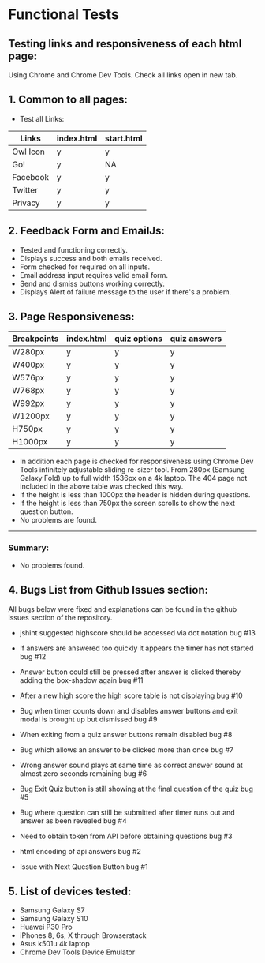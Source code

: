 # Functional Tests

## Testing links and responsiveness of each html page:
Using Chrome and Chrome Dev Tools. Check all links open in new tab.

## 1. Common to all pages:

- Test all Links:
  
Links | index.html | start.html
--- | --- | ---
Owl Icon | y | y
Go! | y | NA
Facebook | y | y
Twitter | y | y
Privacy | y | y


## 2. Feedback Form and EmailJs:

- Tested and functioning correctly.
- Displays success and both emails received. 
- Form checked for required on all inputs. 
- Email address input requires valid email form. 
- Send and dismiss buttons working correctly.
- Displays Alert of failure message to the user if there's a problem.


## 3. Page Responsiveness:

Breakpoints | index.html | quiz options | quiz answers
--- | --- | --- | ---
W280px | y | y | y
W400px | y | y | y
W576px | y | y | y
W768px | y | y | y
W992px | y | y | y
W1200px | y | y | y
H750px | y | y | y
H1000px | y | y | y


- In addition each page is checked for responsiveness using Chrome Dev Tools infinitely	adjustable sliding re-sizer tool. From 280px (Samsung Galaxy Fold) up to full width	1536px on a 4k laptop. The 404 page not included in the above table was checked this way.
- If the height is less than 1000px the header is hidden during questions.
- If the height is less than 750px the screen scrolls to show the next question button.
- No problems are found.

---
### __Summary:__

- No problems found.


## 4. Bugs List from Github Issues section:

All bugs below were fixed and explanations can be found in the github issues section of the repository.

- jshint suggested highscore should be accessed via dot notation bug #13

- If answers are answered too quickly it appears the timer has not started bug #12

- Answer button could still be pressed after answer is clicked thereby adding the box-shadow again bug #11

- After a new high score the high score table is not displaying bug #10 

- Bug when timer counts down and disables answer buttons and exit modal is brought up but dismissed bug #9 

- When exiting from a quiz answer buttons remain disabled bug #8 

- Bug which allows an answer to be clicked more than once bug #7 

- Wrong answer sound plays at same time as correct answer sound at almost zero seconds remaining bug #6 

- Bug Exit Quiz button is still showing at the final question of the quiz bug #5

- Bug where question can still be submitted after timer runs out and answer  as been revealed bug #4 

- Need to obtain token from API before obtaining questions bug #3 

- html encoding of api answers bug #2 

- Issue with Next Question Button bug #1 

## 5. List of devices tested:
- Samsung Galaxy S7
- Samsung Galaxy S10
- Huawei P30 Pro
- iPhones 8, 6s, X through Browserstack
- Asus k501u 4k laptop
- Chrome Dev Tools Device Emulator
